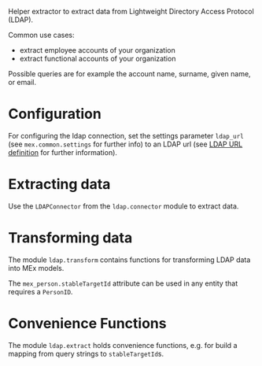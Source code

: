 Helper extractor to extract data from Lightweight Directory Access Protocol (LDAP).

Common use cases:
- extract employee accounts  of your organization
- extract functional accounts of your organization

Possible queries are for example the account name, surname, given name, or email.

# Configuration

For configuring the ldap connection, set the settings parameter `ldap_url`
(see `mex.common.settings` for further info) to an LDAP url (see
[LDAP URL definition](https://datatracker.ietf.org/doc/html/rfc2255#section-3) for
further information).

# Extracting data

Use the `LDAPConnector` from the `ldap.connector` module to extract data.

# Transforming data

The module `ldap.transform` contains functions for transforming LDAP data into MEx
models.

The `mex_person.stableTargetId` attribute can be used in any entity that requires a
`PersonID`.

# Convenience Functions

The module `ldap.extract` holds convenience functions, e.g. for build a mapping from
query strings to `stableTargetId`s.
